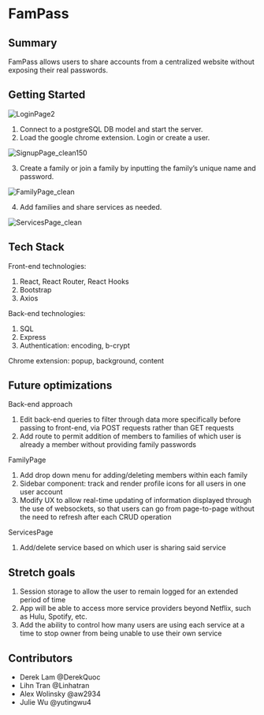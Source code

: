 # FamPass

## Summary

FamPass allows users to share accounts from a centralized website without exposing their real passwords.


## Getting Started

![LoginPage2](https://user-images.githubusercontent.com/74384669/109883110-c1b36a00-7c2f-11eb-8ba0-00c9348c0529.PNG)

1) Connect to a postgreSQL DB model and start the server.
2) Load the google chrome extension.  Login or create a user. 

![SignupPage_clean150](https://user-images.githubusercontent.com/74384669/109884046-31762480-7c31-11eb-872c-91cb35ac5d55.png)

3) Create a family or join a family by inputting the family’s unique name and password. 

![FamilyPage_clean](https://user-images.githubusercontent.com/74384669/109884445-d09b1c00-7c31-11eb-9eec-5bb70c6574cd.png)

4) Add families and share services as needed.

![ServicesPage_clean](https://user-images.githubusercontent.com/74384669/109884591-1b1c9880-7c32-11eb-9856-89b0d8eefb41.png)


## Tech Stack

Front-end technologies:

1) React, React Router, React Hooks
2) Bootstrap
3) Axios

Back-end technologies:

1) SQL
2) Express
3) Authentication: encoding, b-crypt

Chrome extension: popup, background, content


## Future optimizations

Back-end approach
1) Edit back-end queries to filter through data more specifically before passing to front-end, via POST requests rather than GET requests
2) Add route to permit addition of members to families of which user is already a member without providing family passwords

FamilyPage
1) Add drop down menu for adding/deleting members within each family
2) Sidebar component: track and render profile icons for all users in one user account
3) Modify UX to allow real-time updating of information displayed through the use of websockets, so that users can go from page-to-page without the need to refresh after each CRUD operation

ServicesPage
1) Add/delete service based on which user is sharing said service


## Stretch goals
1) Session storage to allow the user to remain logged for an extended period of time
2) App will be able to access more service providers beyond Netflix, such as Hulu, Spotify, etc.
3) Add the ability to control how many users are using each service at a time to stop owner from being unable to use their own service

## Contributors

- Derek Lam @DerekQuoc
- Lihn Tran @Linhatran
- Alex Wolinsky @aw2934
- Julie Wu @yutingwu4

